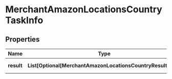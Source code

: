 # MerchantAmazonLocationsCountryTaskInfo


## Properties

| Name | Type | Description | Notes |
|------------ | ------------- | ------------- | -------------|
**result** | **List[Optional[MerchantAmazonLocationsCountryResultInfo]]** | array of results |[optional]|